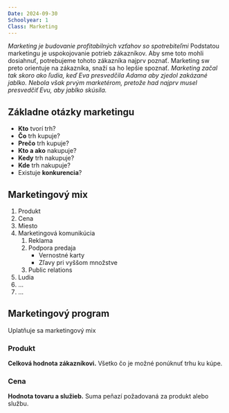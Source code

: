 ```yaml
---
Date: 2024-09-30
Schoolyear: 1
Class: Marketing
---
```

*Marketing je budovanie profitabilných vzťahov so spotrebiteľmi*
Podstatou marketingu je uspokojovanie potrieb zákazníkov. Aby sme toto mohli dosiahnuť, potrebujeme tohoto zákazníka najprv poznať. Marketing sw preto orientuje na zákazníka, snaží sa ho lepšie spoznať.
*Marketing začal tak skoro ako ľudia, keď Eva presvedčila Adama aby zjedol zakázané jablko. Nebola však prvým marketérom, pretože had najprv musel presvedčiť Evu, aby jablko skúsila.*
## Základne otázky marketingu
- **Kto** tvorí trh?
- **Čo** trh kupuje?
- **Prečo** trh kupuje?
- **Kto a ako** nakupuje?
- **Kedy** trh nakupuje?
- **Kde** trh nakupuje?
- Existuje **konkurencia**?
## Marketingový mix
1. Produkt
2. Cena
3. Miesto
4. Marketingová komunikúcia
	1. Reklama
	2. Podpora predaja
		- Vernostné karty
		- Zľavy pri vyššom množstve
	3. Public relations
5. Ludia
6. …
7. …
## Marketingový program
Uplatňuje sa marketingový mix
### Produkt
**Celková hodnota zákazníkovi.** Všetko čo je možné ponúknuť trhu ku kúpe.
### Cena
**Hodnota tovaru a služieb.** Suma peňazí požadovaná za produkt alebo službu.